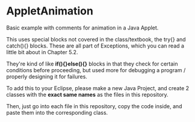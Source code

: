 # AppletAnimation
Basic example with comments for animation in a Java Applet.

This uses special blocks not covered in the class/textbook, the try{} and catch(){} blocks. These are all part of Exceptions, which you can read a little bit about in Chapter 5.2. 

They're kind of like **if\()\{}else\()\{}** blocks in that they check for certain conditions before proceeding, but used more for debugging a program / properly designing it for failures.

To add this to your Eclipse, please make a new Java Project, and create 2 classes with the **exact same names** as the files in this repository.

Then, just go into each file in this repository, copy the code inside, and paste them into the corresponding class.
